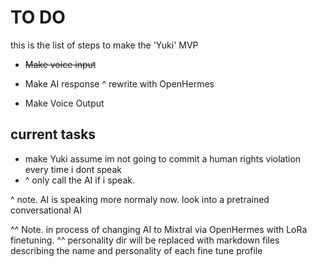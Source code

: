# TO DO

this is the list of steps to make the 'Yuki' MVP

- ~~Make voice input~~

- Make AI response
  ^ rewrite with OpenHermes

- Make Voice Output

## current tasks

- make Yuki assume im not going to commit a human rights violation every time i dont speak
- ^ only call the AI if i speak.

^ note. AI is speaking more normaly now. look into a pretrained conversational AI

^^ Note. in process of changing AI to Mixtral via OpenHermes with LoRa finetuning.
^^ personality dir will be replaced with markdown files describing the name and personality of each fine tune profile
